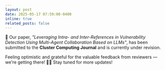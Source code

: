 ```yaml
---
layout: post
date: 2025-05-17 07:59:00-0400
inline: true
related_posts: false
---
```

📝 Our paper, *"Leveraging Intra- and Inter-References in Vulnerability Detection Using Multi-Agent Collaboration Based on LLMs"*, has been submitted to the **Cluster Computing Journal** and is currently under revision. 

Feeling optimistic and grateful for the valuable feedback from reviewers — we're getting there! 🚀😄 Stay tuned for more updates!

